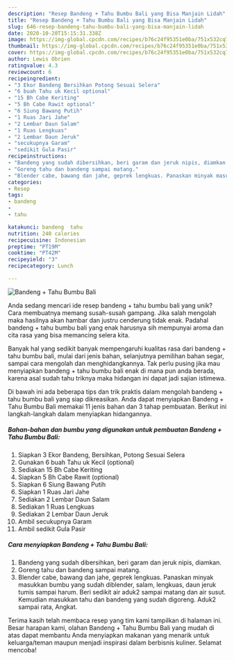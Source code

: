 ```yaml
---
description: "Resep Bandeng + Tahu Bumbu Bali yang Bisa Manjain Lidah"
title: "Resep Bandeng + Tahu Bumbu Bali yang Bisa Manjain Lidah"
slug: 646-resep-bandeng-tahu-bumbu-bali-yang-bisa-manjain-lidah
date: 2020-10-20T15:15:31.338Z
image: https://img-global.cpcdn.com/recipes/b76c24f95351e0ba/751x532cq70/bandeng-tahu-bumbu-bali-foto-resep-utama.jpg
thumbnail: https://img-global.cpcdn.com/recipes/b76c24f95351e0ba/751x532cq70/bandeng-tahu-bumbu-bali-foto-resep-utama.jpg
cover: https://img-global.cpcdn.com/recipes/b76c24f95351e0ba/751x532cq70/bandeng-tahu-bumbu-bali-foto-resep-utama.jpg
author: Lewis Obrien
ratingvalue: 4.3
reviewcount: 6
recipeingredient:
- "3 Ekor Bandeng Bersihkan Potong Sesuai Selera"
- "6 buah Tahu uk Kecil optional"
- "15 Bh Cabe Keriting"
- "5 Bh Cabe Rawit optional"
- "6 Siung Bawang Putih"
- "1 Ruas Jari Jahe"
- "2 Lembar Daun Salam"
- "1 Ruas Lengkuas"
- "2 Lembar Daun Jeruk"
- "secukupnya Garam"
- "sedikit Gula Pasir"
recipeinstructions:
- "Bandeng yang sudah dibersihkan, beri garam dan jeruk nipis, diamkan."
- "Goreng tahu dan bandeng sampai matang."
- "Blender cabe, bawang dan jahe, geprek lengkuas. Panaskan minyak masukkan bumbu yang sudah diblender, salam, lengkuas, daun jeruk tumis sampai harum. Beri sedikit air aduk2 sampai matang dan air susut. Kemudian masukkan tahu dan bandeng yang sudah digoreng. Aduk2 sampai rata, Angkat."
categories:
- Resep
tags:
- bandeng
- 
- tahu

katakunci: bandeng  tahu 
nutrition: 240 calories
recipecuisine: Indonesian
preptime: "PT19M"
cooktime: "PT42M"
recipeyield: "3"
recipecategory: Lunch

---
```



![Bandeng + Tahu Bumbu Bali](https://img-global.cpcdn.com/recipes/b76c24f95351e0ba/751x532cq70/bandeng-tahu-bumbu-bali-foto-resep-utama.jpg)

Anda sedang mencari ide resep bandeng + tahu bumbu bali yang unik? Cara membuatnya memang susah-susah gampang. Jika salah mengolah maka hasilnya akan hambar dan justru cenderung tidak enak. Padahal bandeng + tahu bumbu bali yang enak harusnya sih mempunyai aroma dan cita rasa yang bisa memancing selera kita.

Banyak hal yang sedikit banyak mempengaruhi kualitas rasa dari bandeng + tahu bumbu bali, mulai dari jenis bahan, selanjutnya pemilihan bahan segar, sampai cara mengolah dan menghidangkannya. Tak perlu pusing jika mau menyiapkan bandeng + tahu bumbu bali enak di mana pun anda berada, karena asal sudah tahu triknya maka hidangan ini dapat jadi sajian istimewa.




Di bawah ini ada beberapa tips dan trik praktis dalam mengolah bandeng + tahu bumbu bali yang siap dikreasikan. Anda dapat menyiapkan Bandeng + Tahu Bumbu Bali memakai 11 jenis bahan dan 3 tahap pembuatan. Berikut ini langkah-langkah dalam menyiapkan hidangannya.

<!--inarticleads1-->

##### Bahan-bahan dan bumbu yang digunakan untuk pembuatan Bandeng + Tahu Bumbu Bali:

1. Siapkan 3 Ekor Bandeng, Bersihkan, Potong Sesuai Selera
1. Gunakan 6 buah Tahu uk Kecil (optional)
1. Sediakan 15 Bh Cabe Keriting
1. Siapkan 5 Bh Cabe Rawit (optional)
1. Siapkan 6 Siung Bawang Putih
1. Siapkan 1 Ruas Jari Jahe
1. Sediakan 2 Lembar Daun Salam
1. Sediakan 1 Ruas Lengkuas
1. Sediakan 2 Lembar Daun Jeruk
1. Ambil secukupnya Garam
1. Ambil sedikit Gula Pasir




<!--inarticleads2-->

##### Cara menyiapkan Bandeng + Tahu Bumbu Bali:

1. Bandeng yang sudah dibersihkan, beri garam dan jeruk nipis, diamkan.
1. Goreng tahu dan bandeng sampai matang.
1. Blender cabe, bawang dan jahe, geprek lengkuas. Panaskan minyak masukkan bumbu yang sudah diblender, salam, lengkuas, daun jeruk tumis sampai harum. Beri sedikit air aduk2 sampai matang dan air susut. Kemudian masukkan tahu dan bandeng yang sudah digoreng. Aduk2 sampai rata, Angkat.




Terima kasih telah membaca resep yang tim kami tampilkan di halaman ini. Besar harapan kami, olahan Bandeng + Tahu Bumbu Bali yang mudah di atas dapat membantu Anda menyiapkan makanan yang menarik untuk keluarga/teman maupun menjadi inspirasi dalam berbisnis kuliner. Selamat mencoba!
